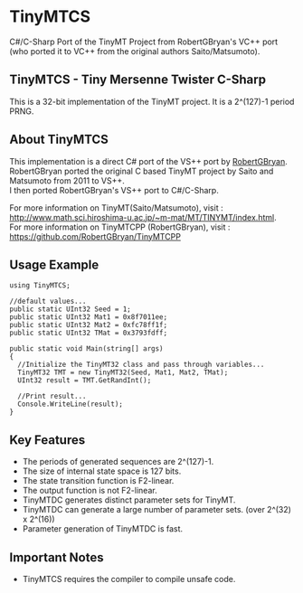 # TinyMTCS
C#/C-Sharp Port of the TinyMT Project from RobertGBryan's VC++ port (who ported it to VC++ from the original authors Saito/Matsumoto).

## TinyMTCS - Tiny Mersenne Twister C-Sharp
This is a 32-bit implementation of the TinyMT project. It is a 2^(127)-1 period PRNG.

## About TinyMTCS
This implementation is a direct C# port of the VS++ port by <a href="https://github.com/RobertGBryan">RobertGBryan</a>. <br>
RobertGBryan ported the original C based TinyMT project by Saito and Matsumoto from 2011 to VS++. <br>
I then ported RobertGBryan's VS++ port to C#/C-Sharp. <br>

For more information on TinyMT(Saito/Matsumoto), visit : <br>
<a  href="http://www.math.sci.hiroshima-u.ac.jp/~m-mat/MT/TINYMT/index.html">http://www.math.sci.hiroshima-u.ac.jp/~m-mat/MT/TINYMT/index.html</a>. <br>
For more information on TinyMTCPP (RobertGBryan), visit : <br>
<a href="https://github.com/RobertGBryan/TinyMTCPP"> https://github.com/RobertGBryan/TinyMTCPP</a> <br>

## Usage Example
```
using TinyMTCS;

//default values...
public static UInt32 Seed = 1;
public static UInt32 Mat1 = 0x8f7011ee;
public static UInt32 Mat2 = 0xfc78ff1f;
public static UInt32 TMat = 0x3793fdff;

public static void Main(string[] args)
{  
  //Initialize the TinyMT32 class and pass through variables...
  TinyMT32 TMT = new TinyMT32(Seed, Mat1, Mat2, TMat);
  UInt32 result = TMT.GetRandInt();
  
  //Print result...
  Console.WriteLine(result);
}
```

## Key Features
- The periods of generated sequences are 2^(127)-1.
- The size of internal state space is 127 bits.
- The state transition function is F2-linear.
- The output function is not F2-linear.
- TinyMTDC generates distinct parameter sets for TinyMT.
- TinyMTDC can generate a large number of parameter sets. (over 2^(32) x 2^(16))
- Parameter generation of TinyMTDC is fast.

## Important Notes
- TinyMTCS requires the compiler to compile unsafe code.
